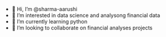 - 👋 Hi, I’m @sharma-aarushi
- 👀 I’m interested in data science and analysong financial data
- 🌱 I’m currently learning python
- 💞️ I’m looking to collaborate on financial analyses projects

<!---
sharma-aarushi/sharma-aarushi is a ✨ special ✨ repository because its `README.md` (this file) appears on your GitHub profile.
You can click the Preview link to take a look at your changes.
--->

